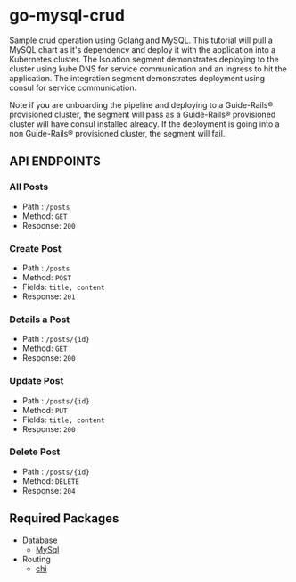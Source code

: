 # go-mysql-crud
Sample crud operation using Golang and MySQL. This tutorial will pull a MySQL chart as it's dependency and deploy it with the application into a Kubernetes cluster. The Isolation segment demonstrates deploying to the cluster using kube DNS for service communication and an ingress to hit the application. The integration segment demonstrates deployment using consul for service communication.

Note if you are onboarding the pipeline and deploying to a Guide-Rails® provisioned cluster, the segment will pass as a Guide-Rails® provisioned cluster will have consul installed already. If the deployment is going into a non Guide-Rails® provisioned cluster, the segment will fail.

## API ENDPOINTS

### All Posts
- Path : `/posts`
- Method: `GET`
- Response: `200`

### Create Post
- Path : `/posts`
- Method: `POST`
- Fields: `title, content`
- Response: `201`

### Details a Post
- Path : `/posts/{id}`
- Method: `GET`
- Response: `200`

### Update Post
- Path : `/posts/{id}`
- Method: `PUT`
- Fields: `title, content`
- Response: `200`

### Delete Post
- Path : `/posts/{id}`
- Method: `DELETE`
- Response: `204`

## Required Packages
- Database
    * [MySql](https://github.com/go-sql-driver/mysql)
- Routing
    * [chi](https://github.com/go-chi/chi)


